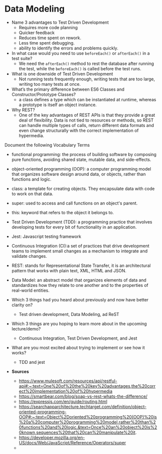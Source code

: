 # Data Modeling

- Name 3 advantages to Test Driven Development
    - Requires more code planning
    - Quicker feedback
    - Reduces time spent on rework.
    - Less time spent debugging.
    - ability to identify the errors and problems quickly.
- In what case would you need to use ```beforeEach()``` or ```afterEach()``` in a test suite?
    - We need the ```afterEach()``` method to rest the database after running the test, while the ```beforeEach()``` is called before the test runs.
- What is one downside of Test Driven Development
    - Not running tests frequently enough, writing tests that are too large, writing too many tests at once.
- What’s the primary difference between ES6 Classes and Constructor/Prototype Classes?
    - a class defines a type which can be instantiated at runtime, whereas a prototype is itself an object instance.
- Why REST?
    - One of the key advantages of REST APIs is that they provide a great deal of flexibility. Data is not tied to resources or methods, so REST can handle multiple types of calls, return different data formats and even change structurally with the correct implementation of hypermedia.

Document the following Vocabulary Terms

- functional programming: the process of building software by composing pure functions, avoiding shared state, mutable data, and side-effects.
- object-oriented programming (OOP): a computer programming model that organizes software design around data, or objects, rather than functions and logic.
- class: a template for creating objects. They encapsulate data with code to work on that data.
- super: used to access and call functions on an object's parent. 
- this: keyword that refers to the object it belongs to.
- Test Driven Development (TDD): a programming practice that involves developing tests for every bit of functionality in an application.
- Jest: Javascript testing framework
- Continuous Integration (CI):a set of practices that drive development teams to implement small changes as a mechanism to integrate and validate changes.
- REST: stands for Representational State Transfer, it is an architectural pattern that works with plain text, XML, HTML and JSON.
- Data Model: an abstract model that organizes elements of data and standardizes how they relate to one another and to the properties of real-world entities.

- Which 3 things had you heard about previously and now have better clarity on?
    - Test driven development, Data Modeling, ad ReST
- Which 3 things are you hoping to learn more about in the upcoming lecture/demo?
    - Continuous Integration, Test Driven Development, and Jest
- What are you most excited about trying to implement or see how it works?
    - TDD and jest

- **Sources**
    - https://www.mulesoft.com/resources/api/restful-api#:~:text=One%20of%20the%20key%20advantages,the%20correct%20implementation%20of%20hypermedia
    - https://smartbear.com/blog/soap-vs-rest-whats-the-difference/ 
    - https://expressjs.com/en/guide/routing.html 
    - https://searchapparchitecture.techtarget.com/definition/object-oriented-programming-OOP#:~:text=Object%2Doriented%20programming%20(OOP)%20is%20a%20computer%20programming%20model,rather%20than%20functions%20and%20logic.&text=Once%20an%20object%20is%20known,sequences%20that%20can%20manipulate%20it. 
    - https://developer.mozilla.org/en-US/docs/Web/JavaScript/Reference/Operators/super 
    - 